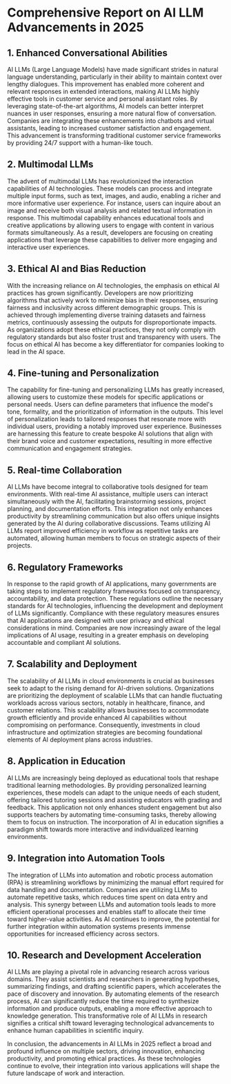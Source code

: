 # Comprehensive Report on AI LLM Advancements in 2025

## 1. Enhanced Conversational Abilities
AI LLMs (Large Language Models) have made significant strides in natural language understanding, particularly in their ability to maintain context over lengthy dialogues. This improvement has enabled more coherent and relevant responses in extended interactions, making AI LLMs highly effective tools in customer service and personal assistant roles. By leveraging state-of-the-art algorithms, AI models can better interpret nuances in user responses, ensuring a more natural flow of conversation. Companies are integrating these enhancements into chatbots and virtual assistants, leading to increased customer satisfaction and engagement. This advancement is transforming traditional customer service frameworks by providing 24/7 support with a human-like touch.

## 2. Multimodal LLMs
The advent of multimodal LLMs has revolutionized the interaction capabilities of AI technologies. These models can process and integrate multiple input forms, such as text, images, and audio, enabling a richer and more informative user experience. For instance, users can inquire about an image and receive both visual analysis and related textual information in response. This multimodal capability enhances educational tools and creative applications by allowing users to engage with content in various formats simultaneously. As a result, developers are focusing on creating applications that leverage these capabilities to deliver more engaging and interactive user experiences.

## 3. Ethical AI and Bias Reduction
With the increasing reliance on AI technologies, the emphasis on ethical AI practices has grown significantly. Developers are now prioritizing algorithms that actively work to minimize bias in their responses, ensuring fairness and inclusivity across different demographic groups. This is achieved through implementing diverse training datasets and fairness metrics, continuously assessing the outputs for disproportionate impacts. As organizations adopt these ethical practices, they not only comply with regulatory standards but also foster trust and transparency with users. The focus on ethical AI has become a key differentiator for companies looking to lead in the AI space.

## 4. Fine-tuning and Personalization
The capability for fine-tuning and personalizing LLMs has greatly increased, allowing users to customize these models for specific applications or personal needs. Users can define parameters that influence the model's tone, formality, and the prioritization of information in the outputs. This level of personalization leads to tailored responses that resonate more with individual users, providing a notably improved user experience. Businesses are harnessing this feature to create bespoke AI solutions that align with their brand voice and customer expectations, resulting in more effective communication and engagement strategies.

## 5. Real-time Collaboration
AI LLMs have become integral to collaborative tools designed for team environments. With real-time AI assistance, multiple users can interact simultaneously with the AI, facilitating brainstorming sessions, project planning, and documentation efforts. This integration not only enhances productivity by streamlining communication but also offers unique insights generated by the AI during collaborative discussions. Teams utilizing AI LLMs report improved efficiency in workflow as repetitive tasks are automated, allowing human members to focus on strategic aspects of their projects.

## 6. Regulatory Frameworks
In response to the rapid growth of AI applications, many governments are taking steps to implement regulatory frameworks focused on transparency, accountability, and data protection. These regulations outline the necessary standards for AI technologies, influencing the development and deployment of LLMs significantly. Compliance with these regulatory measures ensures that AI applications are designed with user privacy and ethical considerations in mind. Companies are now increasingly aware of the legal implications of AI usage, resulting in a greater emphasis on developing accountable and compliant AI solutions.

## 7. Scalability and Deployment
The scalability of AI LLMs in cloud environments is crucial as businesses seek to adapt to the rising demand for AI-driven solutions. Organizations are prioritizing the deployment of scalable LLMs that can handle fluctuating workloads across various sectors, notably in healthcare, finance, and customer relations. This scalability allows businesses to accommodate growth efficiently and provide enhanced AI capabilities without compromising on performance. Consequently, investments in cloud infrastructure and optimization strategies are becoming foundational elements of AI deployment plans across industries.

## 8. Application in Education
AI LLMs are increasingly being deployed as educational tools that reshape traditional learning methodologies. By providing personalized learning experiences, these models can adapt to the unique needs of each student, offering tailored tutoring sessions and assisting educators with grading and feedback. This application not only enhances student engagement but also supports teachers by automating time-consuming tasks, thereby allowing them to focus on instruction. The incorporation of AI in education signifies a paradigm shift towards more interactive and individualized learning environments.

## 9. Integration into Automation Tools
The integration of LLMs into automation and robotic process automation (RPA) is streamlining workflows by minimizing the manual effort required for data handling and documentation. Companies are utilizing LLMs to automate repetitive tasks, which reduces time spent on data entry and analysis. This synergy between LLMs and automation tools leads to more efficient operational processes and enables staff to allocate their time toward higher-value activities. As AI continues to improve, the potential for further integration within automation systems presents immense opportunities for increased efficiency across sectors.

## 10. Research and Development Acceleration
AI LLMs are playing a pivotal role in advancing research across various domains. They assist scientists and researchers in generating hypotheses, summarizing findings, and drafting scientific papers, which accelerates the pace of discovery and innovation. By automating elements of the research process, AI can significantly reduce the time required to synthesize information and produce outputs, enabling a more effective approach to knowledge generation. This transformative role of AI LLMs in research signifies a critical shift toward leveraging technological advancements to enhance human capabilities in scientific inquiry.

In conclusion, the advancements in AI LLMs in 2025 reflect a broad and profound influence on multiple sectors, driving innovation, enhancing productivity, and promoting ethical practices. As these technologies continue to evolve, their integration into various applications will shape the future landscape of work and interaction.